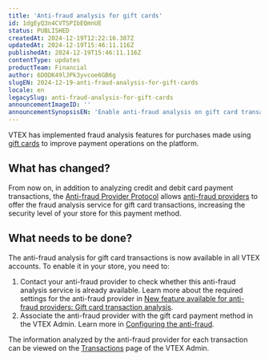 ```yaml
---
title: 'Anti-fraud analysis for gift cards'
id: 1dgEyQ3n4CVTSPIbEQmnUE
status: PUBLISHED
createdAt: 2024-12-19T12:22:16.387Z
updatedAt: 2024-12-19T15:46:11.116Z
publishedAt: 2024-12-19T15:46:11.116Z
contentType: updates
productTeam: Financial
author: 6DODK49lJPk3yvcoe6GB6g
slugEN: 2024-12-19-anti-fraud-analysis-for-gift-cards
locale: en
legacySlug: anti-fraud-analysis-for-gift-cards
announcementImageID: ''
announcementSynopsisEN: 'Enable anti-fraud analysis on gift card transactions in your store'
---
```


VTEX has implemented fraud analysis features for purchases made using [gift cards](/en/tutorial/gift-card--tutorials_995) to improve payment operations on the platform.

## What has changed?

From now on, in addition to analyzing credit and debit card payment transactions, the [Anti-fraud Provider Protocol](https://developers.vtex.com/docs/guides/how-the-integration-protocol-between-vtex-and-antifraud-companies-works) allows [anti-fraud providers](/en/tutorial/how-to-configure-the-anti-fraud--tutorials_446) to offer the fraud analysis service for gift card transactions, increasing the security level of your store for this payment method.

## What needs to be done?

The anti-fraud analysis for gift card transactions is now available in all VTEX accounts. To enable it in your store, you need to:

1. Contact your anti-fraud provider to check whether this anti-fraud analysis service is already available. Learn more about the required settings for the anti-fraud provider in [New feature available for anti-fraud providers: Gift card transaction analysis](https://developers.vtex.com/updates/release-notes/2024-12-19-new-feature-available-for-anti-fraud-providers-gift-card-transaction-analysis).
2. Associate the anti-fraud provider with the gift card payment method in the VTEX Admin. Learn more in [Configuring the anti-fraud](/en/tutorial/how-to-configure-the-anti-fraud--tutorials_446).

<div class = "alert alert-info">
  The information analyzed by the anti-fraud provider for each transaction can be viewed on the <a href="https://help.vtex.com/en/tracks/payments--6GAS7ZzGAm7AGoEAwDbwJG/3Nt40DMEWkvhlpaL5PlBy">Transactions</a> page of the VTEX Admin.
</div>

